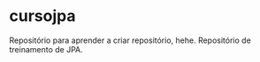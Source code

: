 cursojpa
========

Repositório para aprender a criar repositório, hehe.
Repositório de treinamento de JPA.
